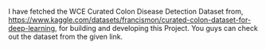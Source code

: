 I have fetched the WCE Curated Colon Disease Detection Dataset from, https://www.kaggle.com/datasets/francismon/curated-colon-dataset-for-deep-learning, for building and developing this Project. You guys can check out the dataset from the given link.